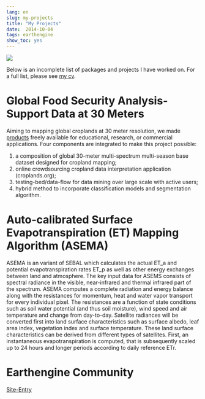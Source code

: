 ```yaml
---
lang: en
slug: my-projects
title: "My Projects"
date:  2014-10-04
tags: earthengine
show_toc: yes
---
```

<!-- more -->
![](http://oouh9u8nz.bkt.gdipper.com//my-projects.jpg)

Below is an incomplete list of packages and projects I have worked on. For a full list, please see [my cv](/cv).

# Global Food Security Analysis-Support Data at 30 Meters

Aiming to mapping global croplands at 30 meter resolution, we made [products](https://croplands.org/) freely available for educational, research, or commercial applications. Four components are integrated to make this project possible:

1. a composition of global 30-meter multi-spectrum multi-season base dataset designed for cropland mapping; 
2. online crowdsourcing cropland data interpretation application (croplands.org);
3. testing-bed/data-flow for data mining over large scale with active users; 
4. hybrid method to incorporate classification models and segmentation algorithm.

# Auto-calibrated Surface Evapotranspiration (ET) Mapping Algorithm (ASEMA)

ASEMA is an variant of SEBAL which calculates the actual ET_a and potential evapotranspiration rates ET_p as well as other energy exchanges between land and atmosphere. The key input data for ASEMS consists of spectral radiance in the visible, near-infrared and thermal infrared part of the spectrum. ASEMA computes a complete radiation and energy balance along with the resistances for momentum, heat and water vapor transport for every individual pixel. The resistances are a function of state conditions such as soil water potential (and thus soil moisture), wind speed and air temperature and change from day-to-day. Satellite radiances will be converted first into land surface characteristics such as surface albedo, leaf area index, vegetation index and surface temperature. These land surface characteristics can be derived from different types of satellites. First, an instantaneous evapotranspiration is computed, that is subsequently scaled up to 24 hours and longer periods according to daily reference ETr.

# Earthengine Community

[Site-Entry](https://suredream.github.io/ee-community/)
